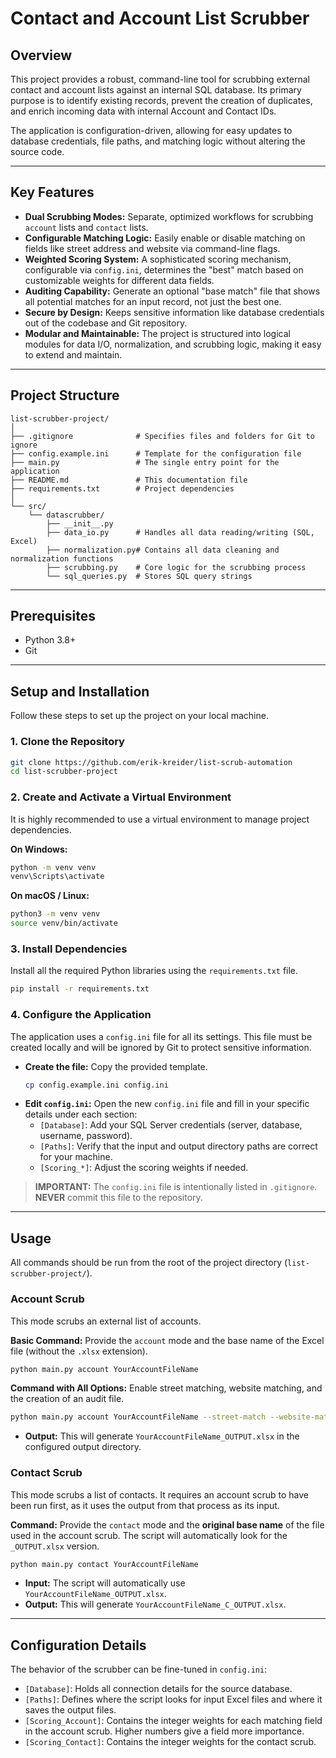 # Contact and Account List Scrubber

## Overview

This project provides a robust, command-line tool for scrubbing external contact and account lists against an internal SQL database. Its primary purpose is to identify existing records, prevent the creation of duplicates, and enrich incoming data with internal Account and Contact IDs.

The application is configuration-driven, allowing for easy updates to database credentials, file paths, and matching logic without altering the source code.

---

## Key Features

*   **Dual Scrubbing Modes:** Separate, optimized workflows for scrubbing `account` lists and `contact` lists.
*   **Configurable Matching Logic:** Easily enable or disable matching on fields like street address and website via command-line flags.
*   **Weighted Scoring System:** A sophisticated scoring mechanism, configurable via `config.ini`, determines the "best" match based on customizable weights for different data fields.
*   **Auditing Capability:** Generate an optional "base match" file that shows all potential matches for an input record, not just the best one.
*   **Secure by Design:** Keeps sensitive information like database credentials out of the codebase and Git repository.
*   **Modular and Maintainable:** The project is structured into logical modules for data I/O, normalization, and scrubbing logic, making it easy to extend and maintain.

---

## Project Structure

```
list-scrubber-project/
│
├── .gitignore              # Specifies files and folders for Git to ignore
├── config.example.ini      # Template for the configuration file
├── main.py                 # The single entry point for the application
├── README.md               # This documentation file
├── requirements.txt        # Project dependencies
│
└── src/
    └── datascrubber/
        ├── __init__.py
        ├── data_io.py      # Handles all data reading/writing (SQL, Excel)
        ├── normalization.py# Contains all data cleaning and normalization functions
        ├── scrubbing.py    # Core logic for the scrubbing process
        └── sql_queries.py  # Stores SQL query strings
```

---

## Prerequisites

*   Python 3.8+
*   Git

---

## Setup and Installation

Follow these steps to set up the project on your local machine.

### 1. Clone the Repository
```bash
git clone https://github.com/erik-kreider/list-scrub-automation
cd list-scrubber-project
```

### 2. Create and Activate a Virtual Environment
It is highly recommended to use a virtual environment to manage project dependencies.

**On Windows:**
```bash
python -m venv venv
venv\Scripts\activate
```

**On macOS / Linux:**
```bash
python3 -m venv venv
source venv/bin/activate
```

### 3. Install Dependencies
Install all the required Python libraries using the `requirements.txt` file.
```bash
pip install -r requirements.txt
```

### 4. Configure the Application
The application uses a `config.ini` file for all its settings. This file must be created locally and will be ignored by Git to protect sensitive information.

*   **Create the file:** Copy the provided template.
    ```bash
    cp config.example.ini config.ini
    ```
*   **Edit `config.ini`:** Open the new `config.ini` file and fill in your specific details under each section:
    *   `[Database]`: Add your SQL Server credentials (server, database, username, password).
    *   `[Paths]`: Verify that the input and output directory paths are correct for your machine.
    *   `[Scoring_*]`: Adjust the scoring weights if needed.

> **IMPORTANT:** The `config.ini` file is intentionally listed in `.gitignore`. **NEVER** commit this file to the repository.

---

## Usage

All commands should be run from the root of the project directory (`list-scrubber-project/`).

### Account Scrub
This mode scrubs an external list of accounts.

**Basic Command:**
Provide the `account` mode and the base name of the Excel file (without the `.xlsx` extension).
```bash
python main.py account YourAccountFileName
```

**Command with All Options:**
Enable street matching, website matching, and the creation of an audit file.
```bash
python main.py account YourAccountFileName --street-match --website-match --base-match
```
*   **Output:** This will generate `YourAccountFileName_OUTPUT.xlsx` in the configured output directory.

### Contact Scrub
This mode scrubs a list of contacts. It requires an account scrub to have been run first, as it uses the output from that process as its input.

**Command:**
Provide the `contact` mode and the **original base name** of the file used in the account scrub. The script will automatically look for the `_OUTPUT.xlsx` version.
```bash
python main.py contact YourAccountFileName
```
*   **Input:** The script will automatically use `YourAccountFileName_OUTPUT.xlsx`.
*   **Output:** This will generate `YourAccountFileName_C_OUTPUT.xlsx`.

---

## Configuration Details

The behavior of the scrubber can be fine-tuned in `config.ini`:

*   `[Database]`: Holds all connection details for the source database.
*   `[Paths]`: Defines where the script looks for input Excel files and where it saves the output files.
*   `[Scoring_Account]`: Contains the integer weights for each matching field in the account scrub. Higher numbers give a field more importance.
*   `[Scoring_Contact]`: Contains the integer weights for the contact scrub.

